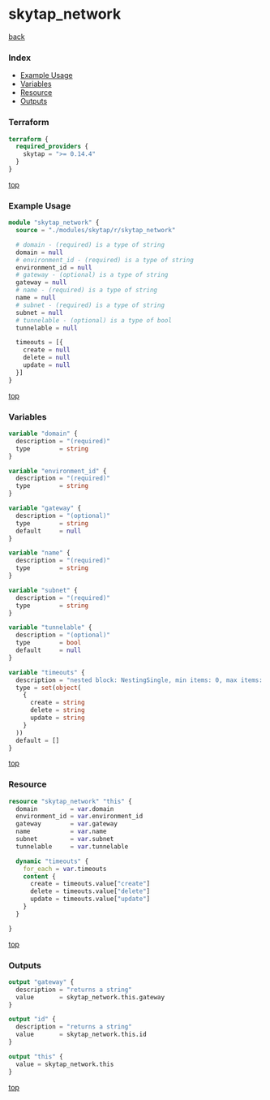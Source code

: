 # skytap_network

[back](../skytap.md)

### Index

- [Example Usage](#example-usage)
- [Variables](#variables)
- [Resource](#resource)
- [Outputs](#outputs)

### Terraform

```terraform
terraform {
  required_providers {
    skytap = ">= 0.14.4"
  }
}
```

[top](#index)

### Example Usage

```terraform
module "skytap_network" {
  source = "./modules/skytap/r/skytap_network"

  # domain - (required) is a type of string
  domain = null
  # environment_id - (required) is a type of string
  environment_id = null
  # gateway - (optional) is a type of string
  gateway = null
  # name - (required) is a type of string
  name = null
  # subnet - (required) is a type of string
  subnet = null
  # tunnelable - (optional) is a type of bool
  tunnelable = null

  timeouts = [{
    create = null
    delete = null
    update = null
  }]
}
```

[top](#index)

### Variables

```terraform
variable "domain" {
  description = "(required)"
  type        = string
}

variable "environment_id" {
  description = "(required)"
  type        = string
}

variable "gateway" {
  description = "(optional)"
  type        = string
  default     = null
}

variable "name" {
  description = "(required)"
  type        = string
}

variable "subnet" {
  description = "(required)"
  type        = string
}

variable "tunnelable" {
  description = "(optional)"
  type        = bool
  default     = null
}

variable "timeouts" {
  description = "nested block: NestingSingle, min items: 0, max items: 0"
  type = set(object(
    {
      create = string
      delete = string
      update = string
    }
  ))
  default = []
}
```

[top](#index)

### Resource

```terraform
resource "skytap_network" "this" {
  domain         = var.domain
  environment_id = var.environment_id
  gateway        = var.gateway
  name           = var.name
  subnet         = var.subnet
  tunnelable     = var.tunnelable

  dynamic "timeouts" {
    for_each = var.timeouts
    content {
      create = timeouts.value["create"]
      delete = timeouts.value["delete"]
      update = timeouts.value["update"]
    }
  }

}
```

[top](#index)

### Outputs

```terraform
output "gateway" {
  description = "returns a string"
  value       = skytap_network.this.gateway
}

output "id" {
  description = "returns a string"
  value       = skytap_network.this.id
}

output "this" {
  value = skytap_network.this
}
```

[top](#index)